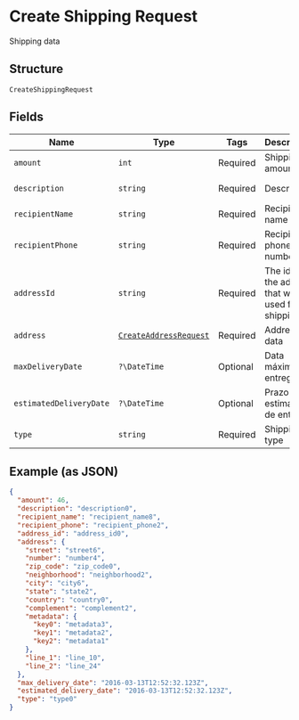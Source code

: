 
# Create Shipping Request

Shipping data

## Structure

`CreateShippingRequest`

## Fields

| Name | Type | Tags | Description | Getter | Setter |
|  --- | --- | --- | --- | --- | --- |
| `amount` | `int` | Required | Shipping amount | getAmount(): int | setAmount(int amount): void |
| `description` | `string` | Required | Description | getDescription(): string | setDescription(string description): void |
| `recipientName` | `string` | Required | Recipient name | getRecipientName(): string | setRecipientName(string recipientName): void |
| `recipientPhone` | `string` | Required | Recipient phone number | getRecipientPhone(): string | setRecipientPhone(string recipientPhone): void |
| `addressId` | `string` | Required | The id of the address that will be used for shipping | getAddressId(): string | setAddressId(string addressId): void |
| `address` | [`CreateAddressRequest`](../../doc/models/create-address-request.md) | Required | Address data | getAddress(): CreateAddressRequest | setAddress(CreateAddressRequest address): void |
| `maxDeliveryDate` | `?\DateTime` | Optional | Data máxima de entrega | getMaxDeliveryDate(): ?\DateTime | setMaxDeliveryDate(?\DateTime maxDeliveryDate): void |
| `estimatedDeliveryDate` | `?\DateTime` | Optional | Prazo estimado de entrega | getEstimatedDeliveryDate(): ?\DateTime | setEstimatedDeliveryDate(?\DateTime estimatedDeliveryDate): void |
| `type` | `string` | Required | Shipping type | getType(): string | setType(string type): void |

## Example (as JSON)

```json
{
  "amount": 46,
  "description": "description0",
  "recipient_name": "recipient_name8",
  "recipient_phone": "recipient_phone2",
  "address_id": "address_id0",
  "address": {
    "street": "street6",
    "number": "number4",
    "zip_code": "zip_code0",
    "neighborhood": "neighborhood2",
    "city": "city6",
    "state": "state2",
    "country": "country0",
    "complement": "complement2",
    "metadata": {
      "key0": "metadata3",
      "key1": "metadata2",
      "key2": "metadata1"
    },
    "line_1": "line_10",
    "line_2": "line_24"
  },
  "max_delivery_date": "2016-03-13T12:52:32.123Z",
  "estimated_delivery_date": "2016-03-13T12:52:32.123Z",
  "type": "type0"
}
```

